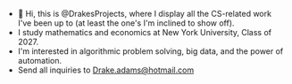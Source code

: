 - 👋 Hi, this is @DrakesProjects, where I display all the CS-related work I've been up to (at least the one's I'm inclined to show off).
- I study mathematics and economics at New York University, Class of 2027.
- I'm interested in algorithmic problem solving, big data, and the power of automation.
- Send all inquiries to Drake.adams@hotmail.com
